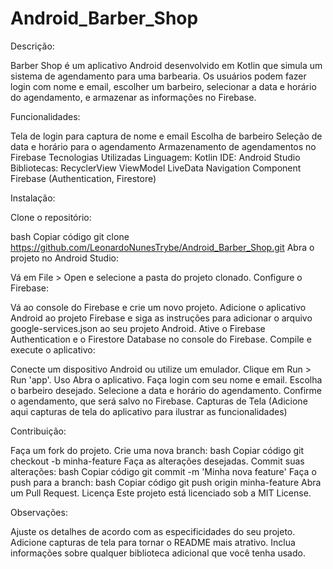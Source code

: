 # Android_Barber_Shop

Descrição:

Barber Shop é um aplicativo Android desenvolvido em Kotlin que simula um sistema de agendamento para uma barbearia. Os usuários podem fazer login com nome e email, escolher um barbeiro, selecionar a data e horário do agendamento, e armazenar as informações no Firebase.

Funcionalidades:

Tela de login para captura de nome e email
Escolha de barbeiro
Seleção de data e horário para o agendamento
Armazenamento de agendamentos no Firebase
Tecnologias Utilizadas
Linguagem: Kotlin
IDE: Android Studio
Bibliotecas:
RecyclerView
ViewModel
LiveData
Navigation Component
Firebase (Authentication, Firestore)

Instalação:

Clone o repositório:

bash
Copiar código
git clone https://github.com/LeonardoNunesTrybe/Android_Barber_Shop.git
Abra o projeto no Android Studio:

Vá em File > Open e selecione a pasta do projeto clonado.
Configure o Firebase:

Vá ao console do Firebase e crie um novo projeto.
Adicione o aplicativo Android ao projeto Firebase e siga as instruções para adicionar o arquivo google-services.json ao seu projeto Android.
Ative o Firebase Authentication e o Firestore Database no console do Firebase.
Compile e execute o aplicativo:

Conecte um dispositivo Android ou utilize um emulador.
Clique em Run > Run 'app'.
Uso
Abra o aplicativo.
Faça login com seu nome e email.
Escolha o barbeiro desejado.
Selecione a data e horário do agendamento.
Confirme o agendamento, que será salvo no Firebase.
Capturas de Tela
(Adicione aqui capturas de tela do aplicativo para ilustrar as funcionalidades)

Contribuição:

Faça um fork do projeto.
Crie uma nova branch:
bash
Copiar código
git checkout -b minha-feature
Faça as alterações desejadas.
Commit suas alterações:
bash
Copiar código
git commit -m 'Minha nova feature'
Faça o push para a branch:
bash
Copiar código
git push origin minha-feature
Abra um Pull Request.
Licença
Este projeto está licenciado sob a MIT License.

Observações:

Ajuste os detalhes de acordo com as especificidades do seu projeto.
Adicione capturas de tela para tornar o README mais atrativo.
Inclua informações sobre qualquer biblioteca adicional que você tenha usado.
